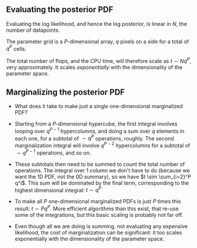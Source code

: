 
## Evaluating the posterior PDF

Evaluating the log likelihood, and hence the log posterior, is linear in $N$, the number of datapoints.

The parameter grid is a $P$-dimensional array, $q$ pixels on a side for a total of $q^P$ cells.

The total number of flops, and the CPU time, will therefore scale as $t \sim N q^P$, very approximately. It scales _exponentially_ with the dimensionality of the parameter space.



## Marginalizing the posterior PDF

* What does it take to make just a single one-dimensional marginalized PDF?

* Starting from a $P$-dimensional hypercube, the first integral involves looping over $q^{P-1}$ hypercolumns, and doing a sum over $q$ elements in each one, for a subtotal of $\sim q^P$ operations, roughly. The second marginalization integral will involve $q^{P-2}$ hypercolumns for a subtotal of $\sim q^{P-1}$ operations, and so on.

* These subtotals then need to be summed to count the total number of operations. The integral over 1 column we don't have to do (because we want the 1D PDF, not the 0D summary), so we have $t \sim \sum_{i=2}^P q^i$. This sum will be dominated by the final term, corresponding to the highest dimensional integral: $t \sim q^P$

* To make all $P$ one-dimensional marginalized PDFs is just $P$ times this result: $t \sim P q^P$. More efficient algorithms than this exist, that re-use some of the integrations, but this basic scaling is probably not far off.

* Even though all we are doing is summing, not evaluating any expensive likelihood, the cost of marginalization can be significant: it too scales exponentially with the dimensionality of the parameter space.
